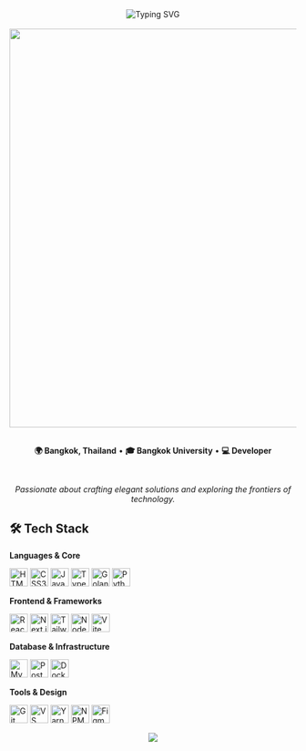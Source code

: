 <div align="center">
  <img src="https://readme-typing-svg.herokuapp.com?font=Fira+Code&size=32&duration=3800&pause=1200&color=faba43&center=true&vCenter=true&width=940&lines=Hi+%F0%9F%91%8B+I'm+Peemmwit+Namjad;Full-Stack+Developer;Computer+Science+Student" alt="Typing SVG" />
</div>
<br>
<div align="center">
  <img src="https://user-images.githubusercontent.com/74038190/212284100-561aa473-3905-4a80-b561-0d28506553ee.gif" width="700">
</div>
<br>
<div align="center">
  
  **🌍 Bangkok, Thailand** • **🎓 Bangkok University** • **💻 Developer**
  
  <br>
  
  *Passionate about crafting elegant solutions and exploring the frontiers of technology.*
</div>

## 🛠️ **Tech Stack**

**Languages & Core**
<br>
<p align="left">
  <a href="https://developer.mozilla.org/en-US/docs/Web/HTML"><img src="https://skillicons.dev/icons?i=html" alt="HTML5" width="32" height="32" /></a>
  <a href="https://developer.mozilla.org/en-US/docs/Web/CSS"><img src="https://skillicons.dev/icons?i=css" alt="CSS3" width="32" height="32" /></a>
  <a href="https://developer.mozilla.org/en-US/docs/Web/JavaScript"><img src="https://skillicons.dev/icons?i=js" alt="JavaScript" width="32" height="32" /></a>
  <a href="https://www.typescriptlang.org/"><img src="https://skillicons.dev/icons?i=ts" alt="TypeScript" width="32" height="32" /></a>
  <a href="https://go.dev/"><img src="https://skillicons.dev/icons?i=go" alt="Golang" width="32" height="32" /></a>
  <a href="https://www.python.org/"><img src="https://skillicons.dev/icons?i=python" alt="Python" width="32" height="32" /></a>
</p>

**Frontend & Frameworks**
<br>
<p align="left">
  <a href="https://reactjs.org/"><img src="https://skillicons.dev/icons?i=react" alt="React" width="32" height="32" /></a>
  <a href="https://nextjs.org/"><img src="https://skillicons.dev/icons?i=nextjs" alt="Next.js" width="32" height="32" /></a>
  <a href="https://tailwindcss.com/"><img src="https://skillicons.dev/icons?i=tailwind" alt="Tailwind CSS" width="32" height="32" /></a>
  <a href="https://nodejs.org/"><img src="https://skillicons.dev/icons?i=nodejs" alt="Node.js" width="32" height="32" /></a>
  <a href="https://vitejs.dev/"><img src="https://skillicons.dev/icons?i=vite" alt="Vite" width="32" height="32" /></a>
</p>

**Database & Infrastructure**
<br>
<p align="left">
  <a href="https://www.mysql.com/"><img src="https://skillicons.dev/icons?i=mysql" alt="MySQL" width="32" height="32" /></a>
  <a href="https://www.postgresql.org/"><img src="https://skillicons.dev/icons?i=postgres" alt="PostgreSQL" width="32" height="32" /></a>
  <a href="https://www.docker.com/"><img src="https://skillicons.dev/icons?i=docker" alt="Docker" width="32" height="32" /></a>
</p>

**Tools & Design**
<br>
<p align="left">
  <a href="https://git-scm.com/"><img src="https://skillicons.dev/icons?i=git" alt="Git" width="32" height="32" /></a>
  <a href="https://code.visualstudio.com/"><img src="https://skillicons.dev/icons?i=vscode" alt="VS Code" width="32" height="32" /></a>
  <a href="https://yarnpkg.com/"><img src="https://skillicons.dev/icons?i=yarn" alt="Yarn" width="32" height="32" /></a>
  <a href="https://www.npmjs.com/"><img src="https://skillicons.dev/icons?i=npm" alt="NPM" width="32" height="32" /></a>
  <a href="https://figma.com/"><img src="https://skillicons.dev/icons?i=figma" alt="Figma" width="32" height="32" /></a>
</p>

<div align="center">
  <img src="https://capsule-render.vercel.app/api?type=waving&color=0:FF6600,50:FF0000,100:0066FF&height=100&section=footer" />
</div>

<!--
<div align="center">
  <img src="https://user-images.githubusercontent.com/74038190/212284100-561aa473-3905-4a80-b561-0d28506553ee.gif" width="700">
</div>
<div align="center">
  <img src="https://readme-typing-svg.herokuapp.com?font=Fira+Code&size=20&duration=3000&pause=2000&color=59c748&center=true&vCenter=true&width=400&lines=Thanks+for+visiting!;Happy+coding!" alt="Simple thanks" />
</div>
-->
